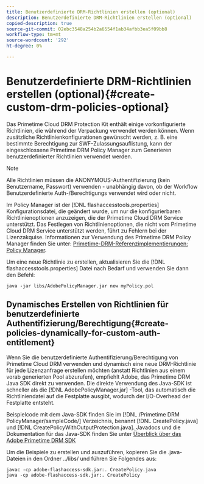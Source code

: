 ```yaml
---
title: Benutzerdefinierte DRM-Richtlinien erstellen (optional)
description: Benutzerdefinierte DRM-Richtlinien erstellen (optional)
copied-description: true
source-git-commit: 02ebc3548a254b2a6554f1ab34afbb3ea5f09bb8
workflow-type: tm+mt
source-wordcount: '292'
ht-degree: 0%

---
```


# Benutzerdefinierte DRM-Richtlinien erstellen (optional){#create-custom-drm-policies-optional}

Das Primetime Cloud DRM Protection Kit enthält einige vorkonfigurierte Richtlinien, die während der Verpackung verwendet werden können. Wenn zusätzliche Richtlinienkonfigurationen gewünscht werden, z. B. eine bestimmte Berechtigung zur SWF-Zulassungsauflistung, kann der eingeschlossene Primetime DRM Policy Manager zum Generieren benutzerdefinierter Richtlinien verwendet werden.

>[!NOTE]
>
>Alle Richtlinien müssen die ANONYMOUS-Authentifizierung (kein Benutzername, Passwort) verwenden - unabhängig davon, ob der Workflow Benutzerdefinierte Auth-/Berechtigungs verwendet wird oder nicht.

Im Policy Manager ist der [!DNL flashaccesstools.properties] Konfigurationsdatei, die geändert wurde, um nur die konfigurierbaren Richtlinienoptionen anzuzeigen, die der Primetime Cloud DRM Service unterstützt. Das Festlegen von Richtlinienoptionen, die nicht vom Primetime Cloud DRM Service unterstützt werden, führt zu Fehlern bei der Lizenzakquise. Informationen zur Verwendung des Primetime DRM Policy Manager finden Sie unter: [Primetime-DRM-Referenzimplementierungen: Policy Manager](https://help.adobe.com/en_US/primetime/drm/5.3/reference_implementations/index.html#concept-DRM_Policy_Manager).

Um eine neue Richtlinie zu erstellen, aktualisieren Sie die [!DNL flashaccesstools.properties] Datei nach Bedarf und verwenden Sie dann den Befehl:

```
java -jar libs/AdobePolicyManager.jar new myPolicy.pol
```

## Dynamisches Erstellen von Richtlinien für benutzerdefinierte Authentifizierung/Berechtigung{#create-policies-dynamically-for-custom-auth-entitlement}

Wenn Sie die benutzerdefinierte Authentifizierung/Berechtigung von Primetime Cloud DRM verwenden und dynamisch eine neue DRM-Richtlinie für jede Lizenzanfrage erstellen möchten (anstatt Richtlinien aus einem vorab generierten Pool abzurufen), empfiehlt Adobe, das Primetime DRM Java SDK direkt zu verwenden. Die direkte Verwendung des Java-SDK ist schneller als die [!DNL AdobePolicyManager.jar] -Tool, das automatisch die Richtliniendatei auf die Festplatte ausgibt, wodurch der I/O-Overhead der Festplatte entsteht.

Beispielcode mit dem Java-SDK finden Sie im [!DNL /Primetime DRM PolicyManager/sampleCode/] Verzeichnis, benannt [!DNL CreatePolicy.java] und [!DNL CreatePolicyWithOutputProtection.java]. Javadocs und die Dokumentation für das Java-SDK finden Sie unter [Überblick über das Adobe Primetime DRM SDK](../../../digital-rights-management/drm-sdk-overview/overview.md)

Um die Beispiele zu erstellen und auszuführen, kopieren Sie die .java-Dateien in den Ordner ../libs/ und führen Sie Folgendes aus:

```
javac -cp adobe-flashaccess-sdk.jar:. CreatePolicy.java
java -cp adobe-flashaccess-sdk.jar:. CreatePolicy
```
